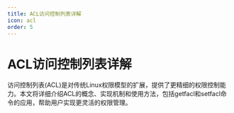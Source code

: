 ```yaml
---
title: ACL访问控制列表详解
icon: acl
order: 5
---
```


# ACL访问控制列表详解

访问控制列表(ACL)是对传统Linux权限模型的扩展，提供了更精细的权限控制能力。本文将详细介绍ACL的概念、实现机制和使用方法，包括getfacl和setfacl命令的应用，帮助用户实现更灵活的权限管理。
